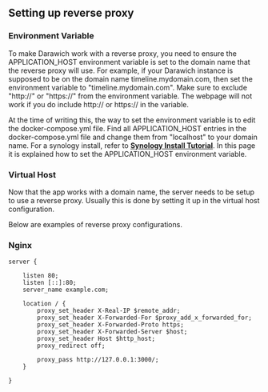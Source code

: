 ## Setting up reverse proxy

### Environment Variable
To make Darawich work with a reverse proxy, you need to ensure the APPLICATION_HOST environment variable is set to the domain name that the reverse proxy will use.
For example, if your Darawich instance is supposed to be on the domain name timeline.mydomain.com, then set the environment variable to "timeline.mydomain.com".
Make sure to exclude "http://" or "https://" from the environment variable. The webpage will not work if you do include http:// or https:// in the variable.

At the time of writing this, the way to set the environment variable is to edit the docker-compose.yml file. Find all APPLICATION_HOST entries in the docker-compose.yml file and change them from "localhost" to your domain name.
For a synology install, refer to **[Synology Install Tutorial](docs/How_to_install_Dawarich_on_Synology.md)**. In this page it is explained how to set the APPLICATION_HOST environment variable.

### Virtual Host

Now that the app works with a domain name, the server needs to be setup to use a reverse proxy. Usually this is done by setting it up in the virtual host configuration.

Below are examples of reverse proxy configurations.

### Nginx
```
server {
	
	listen 80;
	listen [::]:80;
	server_name example.com;
	
	location / {
		proxy_set_header X-Real-IP $remote_addr;
		proxy_set_header X-Forwarded-For $proxy_add_x_forwarded_for;
		proxy_set_header X-Forwarded-Proto https;
		proxy_set_header X-Forwarded-Server $host;
		proxy_set_header Host $http_host;
		proxy_redirect off;
    
		proxy_pass http://127.0.0.1:3000/;
	}

}

```
